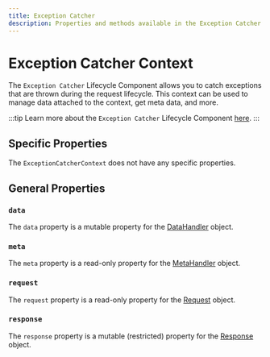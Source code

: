 ```yaml
---
title: Exception Catcher
description: Properties and methods available in the Exception Catcher context
---
```


# Exception Catcher Context

The `Exception Catcher` Lifecycle Component allows you to catch exceptions that are thrown during the request lifecycle. This context can be used to manage data attached to the context, get meta data, and more.

:::tip
Learn more about the `Exception Catcher` Lifecycle Component [here][exception-catchers].
:::

## Specific Properties

The `ExceptionCatcherContext` does not have any specific properties.

## General Properties

### `data`

The `data` property is a mutable property for the [DataHandler][data_handler] object.

### `meta`

The `meta` property is a read-only property for the [MetaHandler][meta_handler] object.

### `request`

The `request` property is a read-only property for the [Request][request] object.

### `response`

The `response` property is a mutable (restricted) property for the [Response][response] object.

[exception-catchers]: ../lifecycle-components/advanced/exception-catchers.md
[data_handler]: ./core/data_handler.md
[meta_handler]: ./core/meta_handler.md
[request]: ../request/overview.md
[response]: ../response/overview.md
